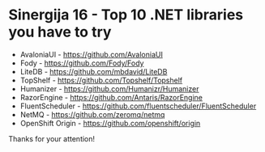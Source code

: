 # Sinergija 16 - Top 10 .NET libraries you have to try

- AvaloniaUI - https://github.com/AvaloniaUI
- Fody - https://github.com/Fody/Fody
- LiteDB - https://github.com/mbdavid/LiteDB
- TopShelf - https://github.com/Topshelf/Topshelf
- Humanizer - https://github.com/Humanizr/Humanizer
- RazorEngine - https://github.com/Antaris/RazorEngine
- FluentScheduler - https://github.com/fluentscheduler/FluentScheduler
- NetMQ - https://github.com/zeromq/netmq
- OpenShift Origin - https://github.com/openshift/origin

Thanks for your attention!
